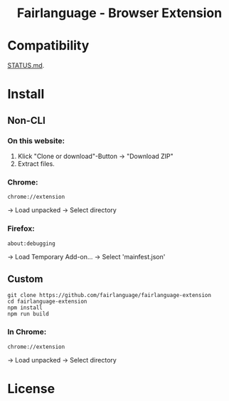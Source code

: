 
# <p align="center">Fairlanguage - Browser Extension</p>

# Compatibility

[STATUS.md](STATUS.md).

# Install

## Non-CLI

### On this website:

1. Klick "Clone or download"-Button -> "Download  ZIP"
2. Extract files.

### Chrome:

```
chrome://extension
```

-> Load unpacked -> Select directory 

### Firefox:

```
about:debugging
```

-> Load Temporary Add-on... -> Select 'mainfest.json'

## Custom

```
git clone https://github.com/fairlanguage/fairlanguage-extension
cd fairlanguage-extension
npm install
npm run build
```

### In Chrome:

```
chrome://extension
```

-> Load unpacked -> Select directory 

# License